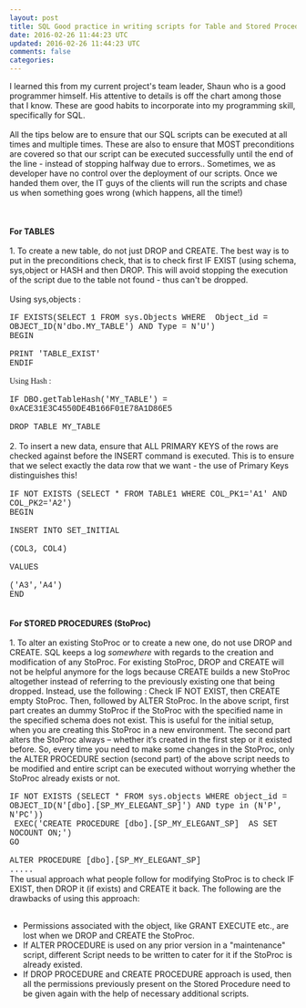 ```yaml
---           
layout: post
title: SQL Good practice in writing scripts for Table and Stored Procedures
date: 2016-02-26 11:44:23 UTC
updated: 2016-02-26 11:44:23 UTC
comments: false
categories: 
---
```


I learned this from my current project's team leader, Shaun who is a good programmer himself. His attentive to details is off the chart among those that I know. These are good habits to incorporate into my programming skill, specifically for SQL.<br /><br />All the tips below are to ensure that our SQL scripts can be executed at all times and multiple times. These are also to ensure that MOST preconditions are covered so that our script can be executed successfully until the end of the line - instead of stopping halfway due to errors.. Sometimes, we as developer have no control over the deployment of our scripts. Once we handed them over, the IT guys of the clients will run the scripts and chase us when something goes wrong (which happens, all the time!)<br /><br /><br /><br /><b>For TABLES</b><br /><br />1. To create a new table, do not just DROP and CREATE. The best way is to put in the preconditions check, that is to check first IF EXIST (using schema, sys,object or HASH and then DROP. This will avoid stopping the execution of the script due to the table not found - thus can't be dropped.<br /><br />Using sys,objects :<br /><span style="font-family: &quot;courier new&quot; , &quot;courier&quot; , monospace;"><br /></span><span style="font-family: courier new, courier, monospace;">IF EXISTS(SELECT 1 FROM sys.Objects WHERE &nbsp;Object_id = OBJECT_ID(N'dbo.MY_TABLE') AND Type = N'U')</span><br /><span style="font-family: courier new, courier, monospace;">BEGIN</span><br /><span style="font-family: courier new, courier, monospace;"><span class="Apple-tab-span" style="white-space: pre;"> </span>PRINT 'TABLE_EXIST'</span><br /><span style="font-family: &quot;courier new&quot; , &quot;courier&quot; , monospace; font-size: xx-normal;">ENDIF&nbsp;</span><br /><span style="font-family: &quot;courier new&quot; , &quot;courier&quot; , monospace; font-size: xx-normal;"><br /></span><span style="font-family: &quot;courier new&quot; , &quot;courier&quot; , monospace; font-size: xx-normal;"><span style="font-family: 'Times New Roman';">Using Hash :</span></span><br /><span style="font-family: &quot;courier new&quot; , &quot;courier&quot; , monospace; font-size: xx-normal;"><span style="font-family: 'Times New Roman';"><br /></span></span><span style="font-family: &quot;courier new&quot; , &quot;courier&quot; , monospace; font-size: xx-normal;">IF DBO.getTableHash('MY_TABLE') = 0xACE31E3C4550DE4B166F01E78A1D86E5</span><br /><span style="font-family: &quot;courier new&quot; , &quot;courier&quot; , monospace; font-size: xx-normal;">&nbsp;<span class="Apple-tab-span" style="white-space: pre;"> </span>DROP TABLE MY_TABLE</span><br /><br />2. To insert a new data, ensure that ALL PRIMARY KEYS of the rows are checked against before the INSERT command is executed. This is to ensure that we select exactly the data row that we want - the use of Primary Keys distinguishes this!<br /><span style="font-size: x-normal;"><b><br /></b></span><span style="font-family: &quot;courier new&quot; , &quot;courier&quot; , monospace; font-size: xx-normal;">IF NOT EXISTS (SELECT * FROM TABLE1 WHERE COL_PK1='A1' AND COL_PK2='A2')&nbsp;</span><br /><span style="font-family: &quot;courier new&quot; , &quot;courier&quot; , monospace; font-size: xx-normal;">BEGIN</span><br /><span style="font-family: &quot;courier new&quot; , &quot;courier&quot; , monospace; font-size: xx-normal;"><span class="Apple-tab-span" style="white-space: pre;"> </span>INSERT INTO SET_INITIAL&nbsp;</span><br /><span style="font-family: &quot;courier new&quot; , &quot;courier&quot; , monospace; font-size: xx-normal;"><span class="Apple-tab-span" style="white-space: pre;"> </span>(COL3, COL4)</span><br /><span style="font-family: &quot;courier new&quot; , &quot;courier&quot; , monospace; font-size: xx-normal;"><span class="Apple-tab-span" style="white-space: pre;"> </span>VALUES&nbsp;</span><br /><span style="font-family: &quot;courier new&quot; , &quot;courier&quot; , monospace; font-size: xx-normal;"><span class="Apple-tab-span" style="white-space: pre;"> </span>('A3','A4')</span><br /><span style="font-family: &quot;courier new&quot; , &quot;courier&quot; , monospace; font-size: xx-normal;">END</span><br /><br /><br /><b>For STORED PROCEDURES (StoProc)</b><br /><br />1. To alter an existing StoProc or to create a new one, do not use DROP and CREATE. SQL keeps a log <i>somewhere</i> with regards to the creation and modification of any StoProc. For existing StoProc, DROP and CREATE will not be helpful anymore for the logs because CREATE builds a new StoProc altogether instead of referring to the previously existing one that being dropped. Instead, use the following : Check IF NOT EXIST, then CREATE empty StoProc. Then, followed by ALTER StoProc. In the above script, first part creates an dummy StoProc if the StoProc with the specified name in the specified schema does not exist. This is useful for the initial setup, when you are creating this StoProc in a new environment. The second part alters the StoProc always – whether it’s created in the first step or it existed before. So, every time you need to make some changes in the StoProc, only the ALTER PROCEDURE section (second part) of the above script needs to be modified and entire script can be executed without worrying whether the StoProc already exists or not.<br /><span style="font-family: &quot;courier new&quot; , &quot;courier&quot; , monospace; font-size: xx-normal;"><b><br /></b></span><span style="font-family: &quot;courier new&quot; , &quot;courier&quot; , monospace; font-size: xx-normal;">IF NOT EXISTS (SELECT * FROM sys.objects WHERE object_id = OBJECT_ID(N'[dbo].[SP_MY_ELEGANT_SP]') AND type in (N'P', N'PC'))</span><br /><span style="font-family: &quot;courier new&quot; , &quot;courier&quot; , monospace; font-size: xx-normal;">&nbsp;EXEC('CREATE PROCEDURE [dbo].[SP_MY_ELEGANT_SP] &nbsp;AS SET NOCOUNT ON;')</span><br /><span style="font-family: &quot;courier new&quot; , &quot;courier&quot; , monospace; font-size: xx-normal;">GO</span><br /><span style="font-size: xx-normal;"><span style="font-family: &quot;courier new&quot; , &quot;courier&quot; , monospace;"><br /></span><span style="font-family: &quot;courier new&quot; , &quot;courier&quot; , monospace;">ALTER PROCEDURE [dbo].[SP_MY_ELEGANT_SP]<br />.....</span></span><br /><span style="font-family: inherit;">The usual approach what people follow for modifying StoProc is to check IF EXIST, then DROP it (if exists) and CREATE it back. The following are the drawbacks of using this approach:</span><br /><br /><ul><li><span style="font-family: inherit;">Permissions associated with the object, like GRANT EXECUTE etc., are lost when we DROP and CREATE the StoProc.</span></li><li><span style="font-family: inherit;">If ALTER PROCEDURE is used on any prior version in a "maintenance" script, different Script needs to be written to cater for it if the StoProc is already existed.</span></li><li><span style="font-family: inherit;">If DROP PROCEDURE and CREATE PROCEDURE approach is used, then all the permissions previously present on the Stored Procedure need to be given again with the help of necessary additional scripts.&nbsp;</span></li></ul><div><br /></div><br /><span style="font-size: xx-normal;"><span style="font-family: inherit;"></span></span>